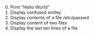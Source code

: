 0. Print "Hello World"
1. Display confused smiley
2. Display contents of a file /etc/passwd
3. Display content of two files
4. Display the last ten lines of a file
